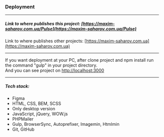
### Deployment

***
[//]: <> (This is a comment, it will not be included)

##### Link to where publishes this project: [https://maxim-saharov.com.ua/Pulse](https://maxim-saharov.com.ua/Pulse)

Link to where publishes other projects: [https://maxim-saharov.com.ua](https://maxim-saharov.com.ua)

***

If you want deployment at your PC, after clone project and npm install run the command "gulp" in your project directory.  
And you can see project on [http://localhost:3000](http://localhost:3000 )

***

##### Tech stack:

* Figma
* HTML, CSS, BEM, SCSS
* Only desktop version
* JavaScript, jQuery, WOW.js
* PHPMailer
* Gulp, BrowserSync, Autoprefixer, Imagemin, Htmlmin
* Git, GitHub
